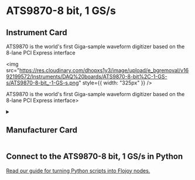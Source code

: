 
# ATS9870-8 bit, 1 GS/s

## Instrument Card

<div className="flex">

<div>

ATS9870 is the world's first Giga-sample waveform digitizer based on the 8-lane PCI Express interface

</div>

<img src="https://res.cloudinary.com/dhopxs1y3/image/upload/e_bgremoval/v1692199572/Instruments/DAQ%20boards/ATS9870-8-bit%2C-1-GS-s/ATS9870-8-bit_-1-GS-s.png" style={{ width: "325px" }} />

</div>

ATS9870 is the world's first Giga-sample waveform digitizer based on the 8-lane PCI Express interface>

<details>
<summary><h2>Manufacturer Card</h2></summary>

<img src="https://res.cloudinary.com/dhopxs1y3/image/upload/e_bgremoval/v1692125979/Instruments/Vendor%20Logos/Alazartech.png" style={{ width: "100%", objectFit: "cover" }} />

Alazar Technologies Inc. (AlazarTech) was founded in 2003 with the goal of serving the test and measurement market, in general, and the embedded waveform digitizer (OEM) market segment, in particular, by providing highly differentiated, high performance instrumentation products at affordable prices. <a href="https://www.alazartech.com/">Website</a>.

<ul>
  <li>Headquarters: CANADA - QC</li>
  <li>Yearly Revenue (millions, USD): 4.0</li>
</ul>
</details>

## Connect to the ATS9870-8 bit, 1 GS/s in Python

[Read our guide for turning Python scripts into Flojoy nodes.](https://docs.flojoy.ai/custom-nodes/creating-custom-node/)

